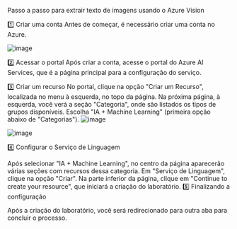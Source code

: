 Passo a passo para extrair texto de imagens usando o Azure Vision

1️⃣ Criar uma conta
Antes de começar, é necessário criar uma conta no Azure.

![image](https://github.com/user-attachments/assets/ec88b11f-3c17-4130-b177-1daa15a75600) 

2️⃣ Acessar o portal
Após criar a conta, acesse o portal do Azure AI Services, que é a página principal para a configuração do serviço.

3️⃣ Criar um recurso
No portal, clique na opção "Criar um Recurso", localizada no menu à esquerda, no topo da página.
Na próxima página, à esquerda, você verá a seção "Categoria", onde são listados os tipos de grupos disponíveis. Escolha "IA + Machine Learning" (primeira opção abaixo de "Categorias").
 ![image](https://github.com/user-attachments/assets/0865ecf4-2587-4170-ae1d-fd3b6e813357)


 ![image](https://github.com/user-attachments/assets/2ce66b40-baa5-4787-be12-64336a079851)

 
4️⃣ Configurar o Serviço de Linguagem

Após selecionar "IA + Machine Learning", no centro da página aparecerão várias seções com recursos dessa categoria.
Em "Serviço de Linguagem", clique na opção "Criar".
Na parte inferior da página, clique em "Continue to create your resource", que iniciará a criação do laboratório.
5️⃣ Finalizando a configuração

Após a criação do laboratório, você será redirecionado para outra aba para concluir o processo.



